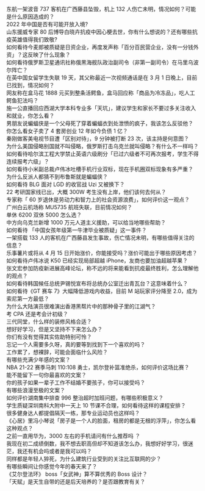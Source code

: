 东航一架波音 737 客机在广西藤县坠毁，机上 132 人伤亡未明，情况如何？可能是什么原因造成的？  
2022 年中国是否有可能开放入境?  
山东援威专家 80 后博导白晓卉抗疫中因心梗去世，你有什么想说的？还有哪些抗疫英雄值得我们致敬?  
如何看待今麦郎被质疑是日资企业，再度发声称「百分百民营企业，没有一分钱外资」？这反映了什么现象？  
如何看待俄罗斯卫星通讯社称俄黑海舰队政治副司令（非第一副司令）在马里乌波尔阵亡？  
在英中国女留学生失联 19 天，其父称最近一次视频通话是在 3 月 1 日晚上，目前已找到，情况如何？  
网友称在盒马花 1888 元买到整条活鳄鱼，盒马回应称「商品为冷冻品」，吃人工鳄鱼犯法吗？  
施一公直播回应西湖大学本科专业多「天坑」，建议学生和家长不要过多关注收入和就业，你怎么看？  
男朋友说蝙蝠侠是一个父母死了穿着蝙蝠衣到处泄愤的疯子，我该怎么反驳他？  
你怎么看女子卖了 4 套房创业 12 年如今负债 1 亿？  
秦刚做客美电视节目遭「区别对待」，9 分钟被打断 23 次，该主持是何意图？  
为什么美国侵略别国就不叫侵略，俄罗斯打击乌克兰就叫侵略？有什么不一样吗？  
如何看待哈尔滨工程大学禁止英语六级刷分「已过六级者不可再次报考，学生不得连续报考六级」？  
如何看待小米副总裁卢伟冰吐槽手机行业双标，现在手机圈双标现象有多严重？  
为什么反派人都猜不到布鲁斯就是蝙蝠侠？  
如何看待 BLG 面对 LGD 的收官战 Uzi 又被换下？  
22 考研国家线已出，大概 300W 考生没有上岸，他们该何去何从？  
专家称「 60 岁退休是劳动力和智力上的社会资源浪费」，如何评价这一观点？  
广州白云机场称 MU5735 航班失联，目前情况如何？  
单休 6200 双休 5000 怎么选？  
中方向乌克兰新增 1000 万元人道主义援助，可以给当地哪些帮助？  
如何看待 「中国女孩年级第一牛津毕业被质疑」这一事件？  
一架搭载 133 人的客机在广西藤县发生事故，伤亡情况未明，有哪些值得关注的信息？  
乐事薯片或将从 4 月 15 日开始涨价，你能接受吗？涨价可能出于哪些原因考虑？  
如何看待卢伟冰说 K50 已经实现局部超越 iPhone，友商也要加油超越苹果？  
张文宏参加防疫新进展高峰论坛，称不远的将来能看到抗疫最终胜利，怎么理解他的观点？  
如何看待韩国候任总统尹锡悦宣布将总统办公室迁出青瓦台？这意味着什么？  
如何看待《GT 赛车 7》大幅降低游戏内收益，目前 M 站玩家评分降至 2.0，成为索尼第一方最低？  
为什么大陆演员很难演出香港黑帮片中的那种骨子里的江湖气？  
考 CPA 还是考会计初级？  
三代同堂，什么样的装修风格合适？  
想好好学习，但是又坚持不下来怎么办？  
你们有没有觉得其实佐助特别可怜？  
忘记一个人需要多久呀，真的要等到找到下一个喜欢的吗？  
工作累了，想裸辞，可能会面临什么风险？  
有哪些充满少年感的文案？  
NBA 21-22 赛季马刺 110:108 勇士，凯尔登补篮准绝杀，如何评价这场比赛？  
能不能留下一句你最喜欢的文案？  
你的孩子如果一辈子工作不结婚不要孩子，你可以接受吗？  
有哪些浪漫至极的文案？  
如何评价湖南集中排查 996 整治超时加班问题，有哪些积极意义？  
学生质疑深圳南科大附中一天上 10 节课不合理，如何看待这样的课程安排？  
很多健身达人都提倡隔天一练，那专业运动员也这样吗？  
《心居》里冯小琴说「房子是一个人的脸面，租房的都是无根的浮萍」，你怎么看这种观点？  
之前一直用华为，3000 左右的手机请问有什么推荐吗 ？  
我现在初二成绩倒数，我不想去职高但却不知道该怎么办，我想好好学习，很迷茫，我还有机会吗或者是我可以吗？  
同样都是年轻人猝死，为什么建筑行业受到的关注比互联网的少？  
有哪些瞬间让你感觉今年的春天来了？  
《艾尔登法环》 boss「女武神」算不算优秀的 Boss 设计？  
「天赋」是天生自带的还是后天培养的？是否跟教育有关？  
